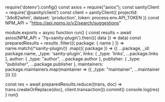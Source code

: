 require('dotenv').config()
const axios = require("axios");
const sanityClient = require('@sanity/client')
const client = sanityClient({
  projectId: '3do82whm',
  dataset: 'production',
  token: process.env.API_TOKEN
})
const NPM_API = "https://api.npms.io/v2/search/suggestions"

module.exports = async function run() {
  const results = await axios(NPM_API + '?q=sanity-plugin').then(({
    data
  }) => data)
  const preparedResults = results
    .filter(({
      package: {
        name
      }
    }) => name.match(/^sanity-plugin/))
    .map(({
      package
    }) => ({
      ...package,
      _id: package.name,
      _type: 'sanity-plugin',
      links: {
        _type: 'links',
        ...package.links
      },
      author: {
        _type: "author",
        ...package.author
      },
      publisher: {
        _type: "publisher",
        ...package.publisher
      },
      maintainers: package.maintainers.map(maintainer => ({
        _type: "maintainer",
        ...maintainer
      }))
    }))

  const res = await preparedResults.reduce((trans, doc) => trans.createOrReplace(doc), client.transaction()).commit()
  console.log(res)
}
run()